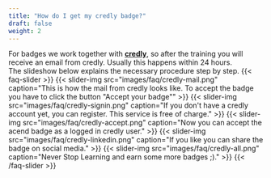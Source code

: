 ```yaml
---
title: "How do I get my credly badge?"
draft: false
weight: 2
---
```


For badges we work together with **[credly](https://info.credly.com/)**, so after the training you will receive an email from credly. Usually this happens within 24 hours.<br>
The slideshow below explains the necessary procedure step by step. 
{{< faq-slider >}}
{{< slider-img src="images/faq/credly-mail.png" caption="This is how the mail from credly looks like. To accept the badge you have to click the button \"Accept your badge\"" >}}
{{< slider-img src="images/faq/credly-signin.png" caption="If you don't have a credly account yet, you can register. This service is free of charge." >}}
{{< slider-img src="images/faq/credly-accept.png" caption="Now you can accept the acend badge as a logged in credly user." >}}
{{< slider-img src="images/faq/credly-linkedin.png" caption="If you like you can share the badge on social media." >}}
{{< slider-img src="images/faq/credly-all.png" caption="Never Stop Learning and earn some more badges ;)." >}}
{{< /faq-slider >}}

